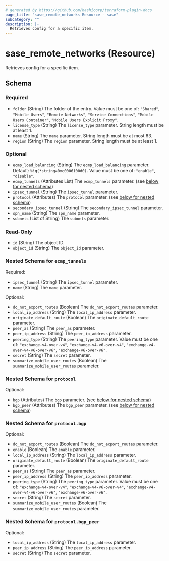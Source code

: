 ```yaml
---
# generated by https://github.com/hashicorp/terraform-plugin-docs
page_title: "sase_remote_networks Resource - sase"
subcategory: ""
description: |-
  Retrieves config for a specific item.
---
```


# sase_remote_networks (Resource)

Retrieves config for a specific item.



<!-- schema generated by tfplugindocs -->
## Schema

### Required

- `folder` (String) The folder of the entry. Value must be one of: `"Shared"`, `"Mobile Users"`, `"Remote Networks"`, `"Service Connections"`, `"Mobile Users Container"`, `"Mobile Users Explicit Proxy"`.
- `license_type` (String) The `license_type` parameter. String length must be at least 1.
- `name` (String) The `name` parameter. String length must be at most 63.
- `region` (String) The `region` parameter. String length must be at least 1.

### Optional

- `ecmp_load_balancing` (String) The `ecmp_load_balancing` parameter. Default: `%!q(*string=0xc0006100d0)`. Value must be one of: `"enable"`, `"disable"`.
- `ecmp_tunnels` (Attributes List) The `ecmp_tunnels` parameter. (see [below for nested schema](#nestedatt--ecmp_tunnels))
- `ipsec_tunnel` (String) The `ipsec_tunnel` parameter.
- `protocol` (Attributes) The `protocol` parameter. (see [below for nested schema](#nestedatt--protocol))
- `secondary_ipsec_tunnel` (String) The `secondary_ipsec_tunnel` parameter.
- `spn_name` (String) The `spn_name` parameter.
- `subnets` (List of String) The `subnets` parameter.

### Read-Only

- `id` (String) The object ID.
- `object_id` (String) The `object_id` parameter.

<a id="nestedatt--ecmp_tunnels"></a>
### Nested Schema for `ecmp_tunnels`

Required:

- `ipsec_tunnel` (String) The `ipsec_tunnel` parameter.
- `name` (String) The `name` parameter.

Optional:

- `do_not_export_routes` (Boolean) The `do_not_export_routes` parameter.
- `local_ip_address` (String) The `local_ip_address` parameter.
- `originate_default_route` (Boolean) The `originate_default_route` parameter.
- `peer_as` (String) The `peer_as` parameter.
- `peer_ip_address` (String) The `peer_ip_address` parameter.
- `peering_type` (String) The `peering_type` parameter. Value must be one of: `"exchange-v4-over-v4"`, `"exchange-v4-v6-over-v4"`, `"exchange-v4-over-v4-v6-over-v6"`, `"exchange-v6-over-v6"`.
- `secret` (String) The `secret` parameter.
- `summarize_mobile_user_routes` (Boolean) The `summarize_mobile_user_routes` parameter.


<a id="nestedatt--protocol"></a>
### Nested Schema for `protocol`

Optional:

- `bgp` (Attributes) The `bgp` parameter. (see [below for nested schema](#nestedatt--protocol--bgp))
- `bgp_peer` (Attributes) The `bgp_peer` parameter. (see [below for nested schema](#nestedatt--protocol--bgp_peer))

<a id="nestedatt--protocol--bgp"></a>
### Nested Schema for `protocol.bgp`

Optional:

- `do_not_export_routes` (Boolean) The `do_not_export_routes` parameter.
- `enable` (Boolean) The `enable` parameter.
- `local_ip_address` (String) The `local_ip_address` parameter.
- `originate_default_route` (Boolean) The `originate_default_route` parameter.
- `peer_as` (String) The `peer_as` parameter.
- `peer_ip_address` (String) The `peer_ip_address` parameter.
- `peering_type` (String) The `peering_type` parameter. Value must be one of: `"exchange-v4-over-v4"`, `"exchange-v4-v6-over-v4"`, `"exchange-v4-over-v4-v6-over-v6"`, `"exchange-v6-over-v6"`.
- `secret` (String) The `secret` parameter.
- `summarize_mobile_user_routes` (Boolean) The `summarize_mobile_user_routes` parameter.


<a id="nestedatt--protocol--bgp_peer"></a>
### Nested Schema for `protocol.bgp_peer`

Optional:

- `local_ip_address` (String) The `local_ip_address` parameter.
- `peer_ip_address` (String) The `peer_ip_address` parameter.
- `secret` (String) The `secret` parameter.


